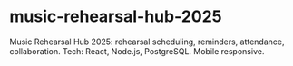 # music-rehearsal-hub-2025
Music Rehearsal Hub 2025: rehearsal scheduling, reminders, attendance, collaboration. Tech: React, Node.js, PostgreSQL. Mobile responsive.
